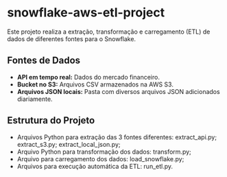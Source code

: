# snowflake-aws-etl-project

Este projeto realiza a extração, transformação e carregamento (ETL) de dados de diferentes fontes para o Snowflake.

## Fontes de Dados

- **API em tempo real:** Dados do mercado financeiro.
- **Bucket no S3:** Arquivos CSV armazenados na AWS S3.
- **Arquivos JSON locais:** Pasta com diversos arquivos JSON adicionados diariamente.

## Estrutura do Projeto

- Arquivos Python para extração das 3 fontes diferentes: extract_api.py; extract_s3.py; extract_local_json.py;
- Arquivo Python para transformação dos dados: transform.py;
- Arquivo para carregamento dos dados: load_snowflake.py;
- Arquivos para execução automática da ETL: run_etl.py.
